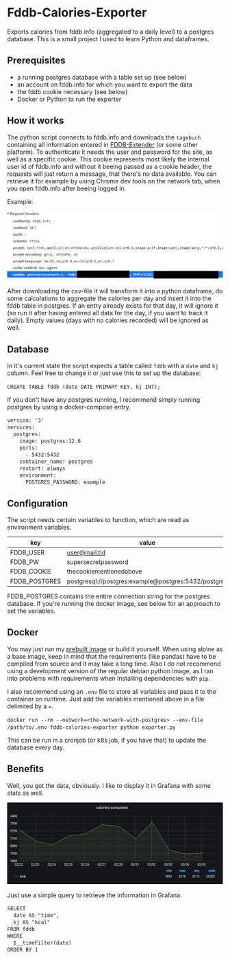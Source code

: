 # Fddb-Calories-Exporter

Exports calories from fddb.info (aggregated to a daily level) to a postgres database. This is a small project I used to learn Python and dataframes.

## Prerequisites

- a running postgres database with a table set up (see below)
- an account on fddb.info for which you want to export the data
- the fddb cookie necessary (see below)
- Docker or Python to run the exporter

## How it works

The python script connects to fddb.info and downloads the `tagebuch` containing all information entered in [FDDB-Extender](https://play.google.com/store/apps/details?id=com.fddb&hl=de&gl=US) (or some other platform). To authenticate it needs the user and password for the site, as well as a specific cookie. This cookie represents most likely the internal user id of fddb.info and without it beeing passed as a cookie header, the requests will just return a message, that there's no data available. You can retrieve it for example by using Chrome dev tools on the network tab, when you open fddb.info after beeing logged in.

Example:

![Chrome Dev Tools](docs/chrome-dev-tools.png)

After downloading the csv-file it will transform it into a python dataframe, do some calculations to aggregate the calories per day and insert it into the fddb table in postgres. If an entry already exists for that day, it will ignore it (so run it after having entered all data for the day, if you want to track it daily). Empty values (days with no calories recorded) will be ignored as well.

## Database

In it's current state the script expects a table called `fddb` with a `date` and `kj` column. Feel free to change it or just use this to set up the database:

`CREATE TABLE fddb (date DATE PRIMARY KEY, kj INT);`

If you don't have any postgres running, I recommend simply running postgres by using a docker-compose entry.

```
version: '3'
services:
  postgres:
    image: postgres:12.6
    ports:
      - 5432:5432
    container_name: postgres
    restart: always
    environment:
      POSTGRES_PASSWORD: example
```

## Configuration

The script needs certain variables to function, which are read as environment variables.

| key           | value                                                |
|---------------|------------------------------------------------------|
| FDDB_USER     | user@mail.tld                                        |
| FDDB_PW       | supersecretpassword                                  |
| FDDB_COOKIE   | thecookiementionedabove                              |
| FDDB_POSTGRES | postgresql://postgres:example@postgres:5432/postgres |

FDDB_POSTGRES contains the entire connection string for the postgres database. If you're running the docker image, see below for an approach to set the variables.

## Docker

You may just run my [prebuilt image](https://hub.docker.com/repository/docker/itobey/fddb-calories-exporter) or build it yourself. When using alpine as a base image, keep in mind that the requirements (like pandas) have to be compiled from source and it may take a long time. Also I do not recommend using a development version of the regular debian python image, as I ran into problems with requirements when installing dependencies with `pip`.

I also recommend using an `.env` file to store all variables and pass it to the container on runtime. Just add the variables mentioned above in a file delimited by a `=`.

`docker run --rm --network=<the-network-with-postgres> --env-file /path/to/.env fddb-calories-exporter python exporter.py`

This can be run in a cronjob (or k8s job, if you have that) to update the database every day.

## Benefits

Well, you got the data, obviously. I like to display it in Grafana with some stats as well.

![Chrome Dev Tools](docs/grafana-panel.png)

Just use a simple query to retrieve the information in Grafana.

```
SELECT
  date AS "time",
  kj AS "kcal"
FROM fddb
WHERE
  $__timeFilter(date)
ORDER BY 1
```
